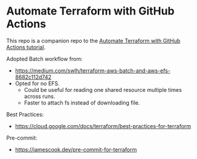 # Automate Terraform with GitHub Actions

This repo is a companion repo to the [Automate Terraform with GitHub Actions tutorial](https://developer.hashicorp.com/terraform/tutorials/automation/github-actions).

Adopted Batch workflow from:
* https://medium.com/swlh/terraform-aws-batch-and-aws-efs-8682c112d742
* Opted for no EFS.
    * Could be useful for reading one shared resource multiple times across runs.
    * Faster to attach fs instead of downloading file.

Best Practices:
* https://cloud.google.com/docs/terraform/best-practices-for-terraform

Pre-commit:
* https://jamescook.dev/pre-commit-for-terraform
